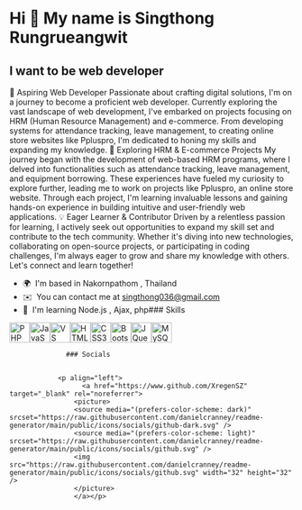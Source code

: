 Hi 👋 My name is Singthong Rungrueangwit
========================================

I want to be web developer
--------------------------

🌱 Aspiring Web Developer Passionate about crafting digital solutions, I'm on a journey to become a proficient web developer. Currently exploring the vast landscape of web development, I've embarked on projects focusing on HRM (Human Resource Management) and e-commerce. From developing systems for attendance tracking, leave management, to creating online store websites like Ppluspro, I'm dedicated to honing my skills and expanding my knowledge. 🚀 Exploring HRM & E-commerce Projects My journey began with the development of web-based HRM programs, where I delved into functionalities such as attendance tracking, leave management, and equipment borrowing. These experiences have fueled my curiosity to explore further, leading me to work on projects like Ppluspro, an online store website. Through each project, I'm learning invaluable lessons and gaining hands-on experience in building intuitive and user-friendly web applications. 💡 Eager Learner & Contributor Driven by a relentless passion for learning, I actively seek out opportunities to expand my skill set and contribute to the tech community. Whether it's diving into new technologies, collaborating on open-source projects, or participating in coding challenges, I'm always eager to grow and share my knowledge with others. Let's connect and learn together!

*   🌍  I'm based in Nakornpathom , Thailand
*   ✉️  You can contact me at [singthong036@gmail.com](mailto:singthong036@gmail.com)
*   🧠  I'm learning Node.js , Ajax, php### Skills 
<p align="left">
<a href="https://www.php.net/" target="_blank" rel="noreferrer"><img src="https://raw.githubusercontent.com/danielcranney/readme-generator/main/public/icons/skills/php-colored.svg" width="36" height="36" alt="PHP" /></a><a href="https://developer.mozilla.org/en-US/docs/Web/JavaScript" target="_blank" rel="noreferrer"><img src="https://raw.githubusercontent.com/danielcranney/readme-generator/main/public/icons/skills/javascript-colored.svg" width="36" height="36" alt="JavaScript" /></a><a href="https://code.visualstudio.com/" target="_blank" rel="noreferrer"><img src="https://raw.githubusercontent.com/danielcranney/readme-generator/main/public/icons/skills/visualstudiocode.svg" width="36" height="36" alt="VS Code" /></a><a href="https://developer.mozilla.org/en-US/docs/Glossary/HTML5" target="_blank" rel="noreferrer"><img src="https://raw.githubusercontent.com/danielcranney/readme-generator/main/public/icons/skills/html5-colored.svg" width="36" height="36" alt="HTML5" /></a><a href="https://www.w3.org/TR/CSS/#css" target="_blank" rel="noreferrer"><img src="https://raw.githubusercontent.com/danielcranney/readme-generator/main/public/icons/skills/css3-colored.svg" width="36" height="36" alt="CSS3" /></a><a href="https://getbootstrap.com/" target="_blank" rel="noreferrer"><img src="https://raw.githubusercontent.com/danielcranney/readme-generator/main/public/icons/skills/bootstrap-colored.svg" width="36" height="36" alt="Bootstrap" /></a><a href="https://jquery.com/" target="_blank" rel="noreferrer"><img src="https://raw.githubusercontent.com/danielcranney/readme-generator/main/public/icons/skills/jquery-colored.svg" width="36" height="36" alt="JQuery" /></a><a href="https://www.mysql.com/" target="_blank" rel="noreferrer"><img src="https://raw.githubusercontent.com/danielcranney/readme-generator/main/public/icons/skills/mysql-colored.svg" width="36" height="36" alt="MySQL" /></a>
                    </p>
                    
                  ### Socials
                  
                  
                <p align="left">
                      <a href="https://www.github.com/XregenSZ" target="_blank" rel="noreferrer">
                    <picture>
                    <source media="(prefers-color-scheme: dark)" srcset="https://raw.githubusercontent.com/danielcranney/readme-generator/main/public/icons/socials/github-dark.svg" />
                    <source media="(prefers-color-scheme: light)" srcset="https://raw.githubusercontent.com/danielcranney/readme-generator/main/public/icons/socials/github.svg" />
                    <img src="https://raw.githubusercontent.com/danielcranney/readme-generator/main/public/icons/socials/github.svg" width="32" height="32" />
                    </picture>
                    </a></p>

